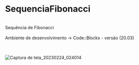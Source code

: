 # SequenciaFibonacci<br>
<br>
Sequência de Fibonacci
<br>
<br>
Ambiente de desenvolvimento -> Code::Blocks - versão (20.03)
<br>

<br>
<br>


![Captura de tela_20230224_024014](https://user-images.githubusercontent.com/111623017/221101775-d1171297-9b52-4726-b7e4-6529ee2147c4.png)
